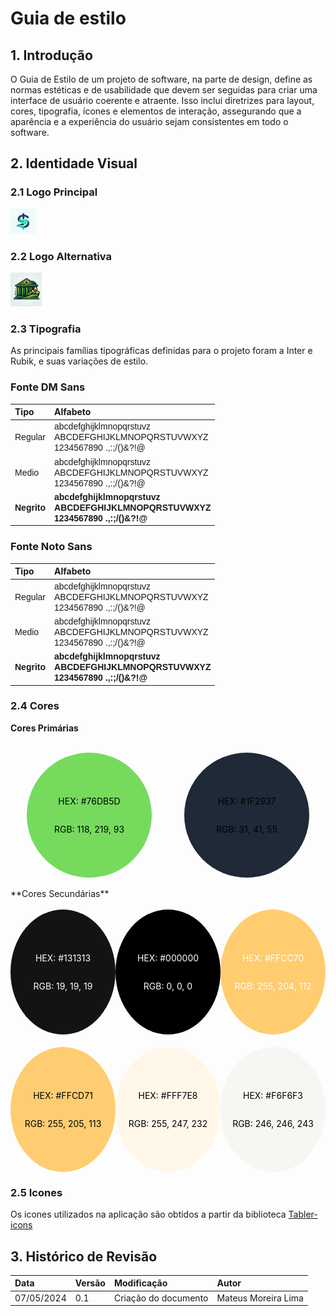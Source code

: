 # Guia de estilo

## 1. Introdução
O Guia de Estilo de um projeto de software, na parte de design, define as normas estéticas e de usabilidade que devem ser seguidas para criar uma interface de usuário coerente e atraente. Isso inclui diretrizes para layout, cores, tipografia, ícones e elementos de interação, assegurando que a aparência e a experiência do usuário sejam consistentes em todo o software.

## 2. Identidade Visual
### 2.1 Logo Principal

<img src="../../assets/Guide/logo.png" alt="Logo" style="!important;" />

### 2.2 Logo Alternativa

<img src="../../assets/Guide/logo_alt.png" alt="Logo_alternativa" style="width: 10% !important;" />

### 2.3 Tipografia

As principais famílias tipográficas definidas para o projeto foram a Inter e Rubik, e suas variações de estilo.

### Fonte DM Sans

<link rel="stylesheet" href="https://fonts.googleapis.com/css?family=DM+Sans:400,500,700">

| Tipo       |    Alfabeto     |
| :--------- |    :----------- |
|<span style="font-family: 'DM+Sans', sans-serif;">Regular</span>| <span style="font-family: 'DM+Sans', sans-serif;">abcdefghijklmnopqrstuvz<br>ABCDEFGHIJKLMNOPQRSTUVWXYZ<br>1234567890 .,:;/()&?!@</span>|
|<span style="font-family: 'DM+Sans', sans-serif; font-weight: 500;">Medio</span>| <span style="font-family: 'DM+Sans', sans-serif; font-weight: 500;">abcdefghijklmnopqrstuvz<br>ABCDEFGHIJKLMNOPQRSTUVWXYZ<br>1234567890 .,:;/()&?!@</span>|
|<span style="font-family: 'DM+Sans', sans-serif; font-weight: bold;">Negrito</span>| <span style="font-family: 'I', sans-serif; font-weight: bold;">abcdefghijklmnopqrstuvz<br>ABCDEFGHIJKLMNOPQRSTUVWXYZ<br>1234567890 .,:;/()&?!@</span>|

### Fonte Noto Sans

<link rel="stylesheet" href="https://fonts.googleapis.com/css?family=Noto+Sans:400,500,700">

| Tipo       |    Alfabeto     |
| :--------  |    :----------- |
|<span style="font-family: 'Noto+Sans', sans-serif;">Regular</span>| <span style="font-family: 'Noto+Sans', sans-serif;">abcdefghijklmnopqrstuvz<br>ABCDEFGHIJKLMNOPQRSTUVWXYZ<br>1234567890 .,:;/()&?!@</span>|
|<span style="font-family: 'Noto+Sans', sans-serif; font-weight: 500;">Medio</span>| <span style="font-family: 'Noto+Sans', sans-serif; font-weight: 500;">abcdefghijklmnopqrstuvz<br>ABCDEFGHIJKLMNOPQRSTUVWXYZ<br>1234567890 .,:;/()&?!@</span>|
|<span style="font-family: 'Noto+Sans', sans-serif; font-weight: bold;">Negrito</span>| <span style="font-family: 'Noto+Sans', sans-serif; font-weight: bold;">abcdefghijklmnopqrstuvz<br>ABCDEFGHIJKLMNOPQRSTUVWXYZ<br>1234567890 .,:;/()&?!@</span>|

### 2.4 Cores

**Cores Primárias**
<br><br>
<div style="display:flex; flex-direction: row; justify-content: space-around;">
    <div style="background: #76DB5D; width: 200px; height: 200px; border-radius: 50%; font-size: 14px; display: flex; flex-direction: column; justify-content: center; align-items: center;">
        <p style="color: black;">HEX: #76DB5D</p>
        <p style="color: black;">RGB: 118, 219, 93</p>
    </div>
    <div style="background: #1F2937; width: 200px; height: 200px; border-radius: 50%; font-size: 14px; display: flex; flex-direction: column; justify-content: center; align-items: center;">
        <p style="color: black;">HEX:  #1F2937</p>
        <p style="color: black;">RGB: 31, 41, 55</p>
    </div>
</div>

<br>
**Cores Secundárias**
<br><br>

<div style="display: flex; flex-direction: row; justify-content: space-around;">
    <div style="background: #131313; width: 200px; height: 200px; border-radius: 50%; font-size: 14px; display: flex; flex-direction: column; justify-content: center; align-items: center;">
        <p style="color: white;">HEX: #131313</p>
        <p style="color: white;">RGB: 19, 19, 19</p>
    </div>
    <div style="background: #000000; width: 200px; height: 200px; border-radius: 50%; font-size: 14px; display: flex; flex-direction: column; justify-content: center; align-items: center;">
        <p style="color: white;">HEX: #000000</p>
        <p style="color: white;">RGB: 0, 0, 0</p>
    </div>
        <div style="background: #FFCC70; width: 200px; height: 200px; border-radius: 50%; font-size: 14px; display: flex; flex-direction: column; justify-content: center; align-items: center;">
            <p style="color: white;">HEX: #FFCC70</p>
            <p style="color: white;">RGB: 255, 204, 112</p>
        </div>
</div>

<div style="display: flex; flex-direction: row; justify-content: space-around; margin-top:20px;">
    <div style="background: #FFCD71; width: 200px; height: 200px; border-radius: 50%; font-size: 14px; display: flex; flex-direction: column; justify-content: center; align-items: center;">
        <p style="color: black;">HEX: #FFCD71</p>
        <p style="color: black;">RGB: 255, 205, 113</p>
    </div>
    <div style="background: #FFF7E8; width: 200px; height: 200px; border-radius: 50%; font-size: 14px; display: flex; flex-direction: column; justify-content: center; align-items: center;">
        <p style="color: black;">HEX: #FFF7E8</p>
        <p style="color: black;">RGB: 255, 247, 232</p>
    </div>
    <div style="background: #F6F6F3; width: 200px; height: 200px; border-radius: 50%; font-size: 14px; display: flex; flex-direction: column; justify-content: center; align-items: center;">
        <p style="color: black;">HEX: #F6F6F3</p>
        <p style="color: black;">RGB: 246, 246, 243</p>
    </div>
</div>



### 2.5 Icones

Os icones utilizados na aplicação são obtidos a partir da biblioteca [Tabler-icons](https://tabler-icons.io/)

## 3. Histórico de Revisão

| Data       | Versão |      Modificação      |    Autor     |
| :--------- | :----- | :-------------------- | :----------- |
|07/05/2024| 0.1 | Criação do documento | Mateus Moreira Lima |
